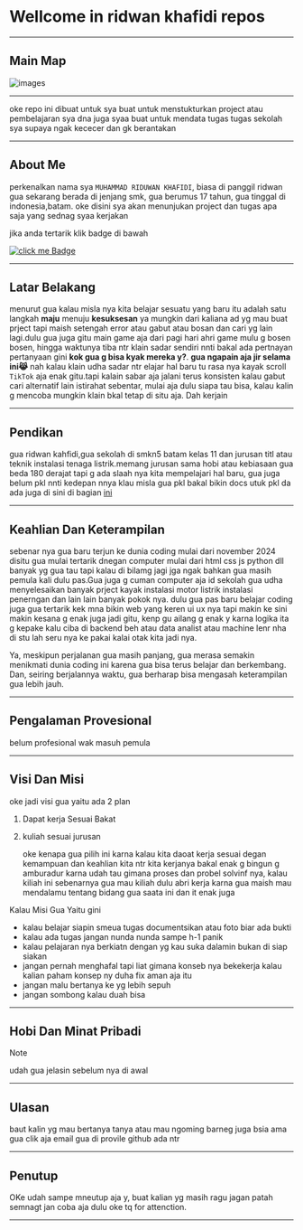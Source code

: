 # Wellcome in ridwan khafidi repos

---
## Main Map

![images](./src/images/MainMap.png)

---

oke repo ini dibuat untuk sya buat untuk menstukturkan project atau pembelajaran sya
dna juga syaa buat untuk mendata tugas tugas sekolah sya supaya ngak kececer dan gk berantakan 

---

## About Me

perkenalkan nama sya `MUHAMMAD RIDUWAN KHAFIDI`, biasa di panggil ridwan gua sekarang berada di jenjang smk, gua berumus 17 tahun, gua tinggal di indonesia,batam. oke disini sya akan menunjukan project dan tugas apa saja yang sednag syaa kerjakan 

jika anda tertarik klik badge di bawah

[![click me Badge](https://img.shields.io/badge/click%20me-docs-5C7285?style=plastic&logo=github&logoColor=black&logoWidth=20&cacheSeconds=3600)](https://github.com/ridwan-arch-v/ridwankhafidi/blob/main/docs)

---

## Latar Belakang

menurut gua kalau misla nya kita belajar sesuatu yang baru itu adalah satu langkah **maju** menuju **kesuksesan** ya mungkin dari kaliana ad yg mau buat prject tapi maish setengah error atau gabut atau bosan dan cari yg lain lagi.dulu gua juga gitu main game aja dari pagi hari ahri game mulu g bosen bosen, hingga waktunya tiba ntr klain sadar sendiri nnti bakal ada pertnayan pertanyaan gini **kok gua g bisa kyak mereka y?**.
**gua ngapain aja jir selama ini😹** nah kalau klain udha sadar ntr elajar hal baru tu rasa nya kayak scroll `TikTok` aja enak gitu.tapi kalain sabar aja jalani terus konsisten kalau gabut cari alternatif lain istirahat sebentar, mulai aja dulu siapa tau bisa, kalau kalin g mencoba mungkin klain bkal tetap di situ aja. Dah kerjain

---

## Pendikan

gua ridwan kahfidi,gua sekolah di smkn5 batam kelas 11 dan jurusan titl atau teknik instalasi tenaga listrik.memang jurusan sama hobi atau kebiasaan gua beda 180 derajat tapi g ada slaah nya kita mempelajari hal baru, gua juga belum pkl nnti kedepan nnya klau misla gua pkl bakal bikin docs utuk pkl da ada juga di sini di bagian [ini](https://github.com/ridwan-arch-v/ridwankhafidi/blob/main/docs/schoool)

---

## Keahlian Dan Keterampilan

sebenar nya gua baru terjun ke dunia coding mulai dari november 2024 disitu gua mulai tertarik dnegan computer mulai dari html css js python dll banyak yg gua tau tapi kalau di bilamg jagi jga ngak bahkan gua masih pemula kali dulu pas.Gua juga g cuman computer aja id sekolah gua udha menyelesaikan banyak prject kayak instalasi motor listrik instalasi penerngan dan lain lain banyak pokok nya. dulu gua pas baru belajar coding juga gua tertarik kek mna bikin web yang keren ui ux nya tapi makin ke sini makin kesana g enak juga jadi gitu, kenp gu ailang g enak y karna logika ita g kepake kalu ciba di backend beh atau data analist atau machine lenr nha di stu lah seru nya ke pakai kalai otak kita jadi nya.

Ya, meskipun perjalanan gua masih panjang, gua merasa semakin menikmati dunia coding ini karena gua bisa terus belajar dan berkembang. Dan, seiring berjalannya waktu, gua berharap bisa mengasah keterampilan gua lebih jauh.

---

## Pengalaman Provesional

belum profesional wak masuh pemula

---

## Visi Dan Misi
oke jadi visi gua yaitu ada 2 plan
1. Dapat kerja Sesuai Bakat
2. kuliah sesuai jurusan

    oke kenapa gua pilih ini karna kalau kita daoat kerja sesuai degan kemampuan dan keahlian kita ntr kita kerjanya bakal enak g bingun g amburadur karna udah tau gimana proses dan probel solvinf nya, kalau kiliah ini sebenarnya gua mau kiliah dulu abri kerja karna gua maish mau mendalamu tentang bidang gua saata ini dan it enak juga

Kalau Misi Gua Yaitu gini

- kalau belajar siapin smeua tugas documentsikan atau foto biar ada bukti
- kalau ada tugas jangan nunda nunda sampe h-1 panik
- kalau pelajaran nya berkiatn dengan yg kau suka dalamin bukan di siap siakan
- jangan pernah menghafal tapi liat gimana konseb nya bekekerja kalau kalian paham konsep ny duha fix aman aja itu
- jangan malu bertanya ke yg lebih sepuh
- jangan sombong kalau duah bisa

---

## Hobi Dan Minat Pribadi
>[!NOTE]
udah gua jelasin sebelum nya di awal

---

## Ulasan 
baut kalin yg mau bertanya tanya atau mau ngoming barneg juga bsia ama gua clik aja email gua di provile github ada ntr

---

## Penutup

OKe udah sampe mneutup aja y, buat kalian yg masih ragu jagan patah semnagt jan coba aja dulu oke tq for attenction.

---


